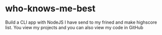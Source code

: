 # who-knows-me-best
Build a CLI app with NodeJS I have send to my frined and make highscore list. You view my projects and you can also view my code in GitHub

